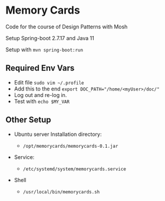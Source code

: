 # Memory Cards

Code for the course of Design Patterns with Mosh

Setup Spring-boot 2.7.17 and Java 11

Setup with `mvn spring-boot:run`

## Required Env Vars
- Edit file `sudo vim ~/.profile`
- Add this to the end `export DOC_PATH="/home/<myUser>/doc/"`
- Log out and re-log in.
- Test with `echo $MY_VAR`

## Other Setup

- Ubuntu server Installation directory:
  - `/opt/memorycards/memorycards-0.1.jar`

- Service:
  - `/etc/systemd/system/memorycards.service`

- Shell
  - `/usr/local/bin/memorycards.sh`